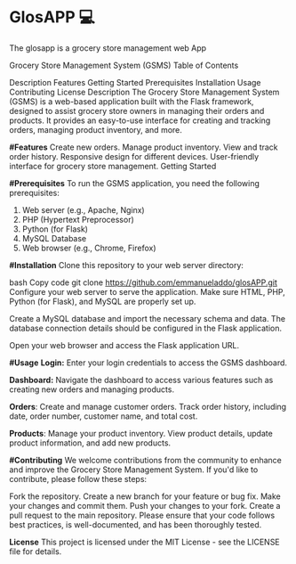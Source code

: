 # GlosAPP :computer:
The glosapp is a grocery store management web App

Grocery Store Management System (GSMS)
Table of Contents

Description
Features
Getting Started
Prerequisites
Installation
Usage
Contributing
License
Description
The Grocery Store Management System (GSMS) is a web-based application built with the Flask framework, designed to assist grocery store owners in managing their orders and products. It provides an easy-to-use interface for creating and tracking orders, managing product inventory, and more.

**#Features**
Create new orders.
Manage product inventory.
View and track order history.
Responsive design for different devices.
User-friendly interface for grocery store management.
Getting Started

**#Prerequisites**
To run the GSMS application, you need the following prerequisites:

1. Web server (e.g., Apache, Nginx)
2. PHP (Hypertext Preprocessor)
3. Python (for Flask)
4. MySQL Database
5. Web browser (e.g., Chrome, Firefox)

**#Installation**
Clone this repository to your web server directory:

bash
Copy code
git clone https://github.com/emmanueladdo/glosAPP.git
Configure your web server to serve the application.
Make sure HTML, PHP, Python (for Flask), and MySQL are properly set up.

Create a MySQL database and import the necessary schema and data.
The database connection details should be configured in the Flask application.

Open your web browser and access the Flask application URL.

**#Usage**
**Login:** Enter your login credentials to access the GSMS dashboard.

**Dashboard:** Navigate the dashboard to access various features such as creating new orders and managing products.

**Orders**: Create and manage customer orders. Track order history, including date, order number, customer name, and total cost.

**Products**: Manage your product inventory. View product details, update product information, and add new products.

**#Contributing**
We welcome contributions from the community to enhance and improve the Grocery Store Management System.
If you'd like to contribute, please follow these steps:

Fork the repository.
Create a new branch for your feature or bug fix.
Make your changes and commit them.
Push your changes to your fork.
Create a pull request to the main repository.
Please ensure that your code follows best practices, is well-documented, and has been thoroughly tested.

**License**
This project is licensed under the MIT License - see the LICENSE file for details.
